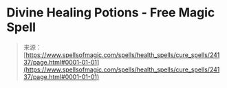 <!--yml

category: 未分类

date: 2024-06-12 19:09:51

-->

# Divine Healing Potions - Free Magic Spell

> 来源：[https://www.spellsofmagic.com/spells/health_spells/cure_spells/24137/page.html#0001-01-01](https://www.spellsofmagic.com/spells/health_spells/cure_spells/24137/page.html#0001-01-01)
